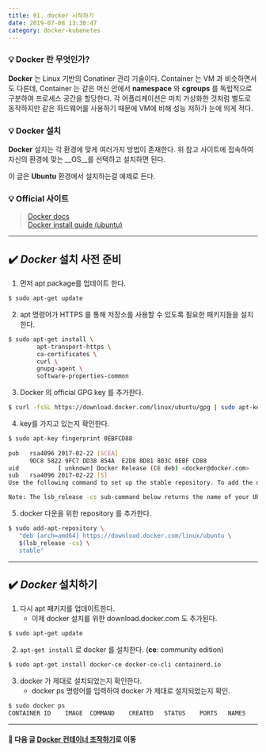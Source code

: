 ```yaml
---
title: 01. docker 시작하기
date: 2019-07-08 13:30:47
category: docker-kubenetes
---
```


### 💡 Docker 란 무엇인가?
__Docker__ 는 Linux 기반의 Conatiner 관리 기술이다. Container 는 VM 과 비슷하면서도 다른데, Container 는 같은 머신 안에서 __namespace__ 와 __cgroups__ 를 독립적으로 구분하여 프로세스 공간을 할당한다. 각 어플리케이션은 마치 가상화한 것처럼 별도로 동작하지만 같은 하드웨어를 사용하기 때문에 VM에 비해 성능 저하가 눈에 띄게 적다.

### 💡 Docker 설치
__Docker__ 설치는 각 환경에 맞게 여러가지 방법이 존재한다.
위 참고 사이트에 접속하여 자신의 환경에 맞는 __OS__를 선택하고 설치하면 된다.

이 글은 __Ubuntu__ 환경에서 설치하는걸 예제로 든다.
### 💡 Official 사이트
> [Docker docs](https://docs.docker.com/) \
> [Docker install guide \(ubuntu\)](https://docs.docker.com/install/linux/docker-ce/ubuntu/)
---


## ✔️ _Docker_ 설치 사전 준비

1. 먼저 apt package를 업데이트 한다.

```sh
$ sudo apt-get update
```

2. apt 명령어가 HTTPS 를 통해 저장소를 사용할 수 있도록 필요한 패키지들을 설치한다.

```sh
$ sudo apt-get install \
        apt-transport-https \
        ca-certificates \
        curl \
        gnupg-agent \
        software-properties-common
```

3. Docker 의 official GPG key 를 추가한다.

```sh
$ curl -fsSL https://download.docker.com/linux/ubuntu/gpg | sudo apt-key add -
```

4. key를 가지고 있는지 확인한다.

```sh
$ sudo apt-key fingerprint 0EBFCD88
    
pub   rsa4096 2017-02-22 [SCEA]
      9DC8 5822 9FC7 DD38 854A  E2D8 8D81 803C 0EBF CD88
uid           [ unknown] Docker Release (CE deb) <docker@docker.com>
sub   rsa4096 2017-02-22 [S]
Use the following command to set up the stable repository. To add the nightly or test repository, add the word nightly or test (or both) after the word stable in the commands below. Learn about nightly and test channels.

Note: The lsb_release -cs sub-command below returns the name of your Ubuntu distribution, such as xenial. Sometimes, in a distribution like Linux Mint, you might need to change $(lsb_release -cs) to your parent Ubuntu distribution. For example, if you are using Linux Mint Tessa, you could use bionic. Docker does not offer any guarantees on untested and unsupported Ubuntu distributions.
```

5. docker 다운을 위한 repository 를 추가한다.

```sh
$ sudo add-apt-repository \
   "deb [arch=amd64] https://download.docker.com/linux/ubuntu \
   $(lsb_release -cs) \
   stable"
```

---
## ✔️ _Docker_ 설치하기

1. 다시 apt 패키지를 업데이트한다. 
    * 이제 docker 설치를 위한 download.docker.com 도 추가된다.

```sh
$ sudo apt-get update
```

2. `apt-get install` 로 docker 를 설치한다. (__ce__: community edition)

```sh
$ sudo apt-get install docker-ce docker-ce-cli containerd.io
```

3. docker 가 제대로 설치되었는지 확인한다. 
    - docker ps 명령어를 입력하여 docker 가 제대로 설치되었는지 확인.

```sh
$ sudo docker ps
CONTAINER ID    IMAGE  COMMAND    CREATED   STATUS    PORTS   NAMES
```

---

#### 🔽 다음 글 [Docker 컨테이너 조작하기](http://seongenie.com/blog/docker-kubenetes/docker-컨테이너-조작하기/)로 이동